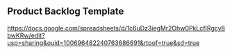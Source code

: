 ## Product Backlog Template

https://docs.google.com/spreadsheets/d/1c6uDz3iegMr2Ohw0PkLcfIRgcy8bwKRw/edit?usp=sharing&ouid=100696482240763686691&rtpof=true&sd=true
